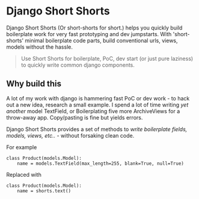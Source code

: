 # Django Short Shorts

Django Short Shorts (Or short-shorts for short.) helps you quickly build boilerplate work for very fast prototyping and dev jumpstarts. With 'short-shorts' minimal boilerplate code parts, build conventional urls, views, models without the hassle.

> Use Short Shorts for boilerplate, PoC, dev start (or just pure laziness) to quickly write common django components.

## Why build this

A lot of my work with django is hammering fast PoC or dev work - to hack out a new idea, research a small example. I spend a lot of time writing _yet another_ model TextField, or Boilerplating five more ArchiveViews for a throw-away app. Copy/pasting is fine but yields errors.

Django Short Shorts provides a set of methods to _write boilerplate fields, models, views, etc.._ - without forsaking clean code.

For example

    class Product(models.Model):
        name = models.TextField(max_length=255, blank=True, null=True)

Replaced with

    class Product(models.Model):
        name = shorts.text()
